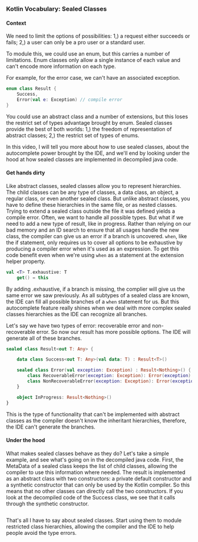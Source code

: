 ### Kotlin Vocabulary: Sealed Classes

#### Context

We need to limit the options of possibilities: 
1,) a request either succeeds or fails;
2,) a user can only be a pro user or a standard user.

To module this, we could use an enum, but this carries a number of limitations. Enum classes only allow a single instance of each value and can't encode more information on each type. 

For example, for the error case, we can't have an associated exception. 

```kotlin
enum class Result {
	Success, 
	Error(val e: Exception) // compile error
}

``` 

You could use an abstract class and a number of extensions, but this loses the restrict set of types advantage brought by enum. Sealed classes provide the best of both worlds: 
1,) the freedom of representation of abstract classes;
2,) the restrict set of types of enums.

In this video, I will tell you more about how to use sealed classes, about the autocomplete power brought by the IDE, and we'll end by looking under the hood at how sealed classes are implemented in decompiled java code.


#### Get hands dirty

Like abstract classes, sealed classes allow you to represent hierarchies. The child classes can be any type of classes, a data class, an object, a regular class, or even another sealed class. But unlike abstract classes, you have to define these hierarchies in the same file, or as nested classes. Trying to extend a sealed class outside the file it was defined yields a compile error. Often, we want to handle all possible types. But what if we need to add a new type of result, like in progress. Rather than relying on our bad memory and an ID search to ensure that all usages handle the new class, the compiler can give us an error if a branch is uncovered. `when`, like the if statement, only requires us to cover all options to be exhaustive by producing a compiler error when it's used as an expression. To get this code benefit even when we're using `when` as a statement at the extension helper property.

```kotlin
val <T> T.exhaustive: T
	get() = this

```

By adding .exhaustive, if a branch is missing, the complier will give us the same error we saw previously. As all subtypes of a sealed class are known, the IDE can fill all possible branches of a `when` statement for us. But this autocomplete feature really shines when we deal with more complex sealed classes hierarchies as the IDE can recognize all branches. 

Let's say we have two types of error: recoverable error and non-recoverable error. So now our result has more possible options. The IDE will generate all of these branches.

```kotlin
sealed class Result<out T: Any> {

	data class Success<out T: Any>(val data: T) : Result<T>()

	sealed class Error(val exception: Exception) : Result<Nothing>() {
		class RecoverableError(exception: Exception): Error(exception)
		class NonRecoverableError(exception: Exception): Error(exception)
	}

	object InProgress: Result<Nothing>()
}

```

This is the type of functionality that can't be implemented with abstract classes as the compiler doesn't know the inheritant hierarchies, therefore, the IDE can't generate the branches. 


#### Under the hood
What makes sealed classes behave as they do? Let's take a simple example, and see what's going on in the decompiled java code. First, the MetaData of a sealed class keeps the list of child classes, allowing the compiler to use this information where needed. The result is implemented as an abstract class with two constructors: a private default constructor and a synthetic constructor that can only be used by the Kotlin compiler. So this means that no other classes can directly call the two constructors. If you look at the decompiled code of the Success class, we see that it calls through the synthetic constructor.

```java


```

That's all I have to say about sealed classes. Start using them to module restricted class hierarchies, allowing the compiler and the IDE to help people avoid the type errors.
